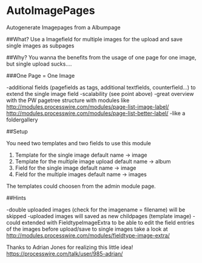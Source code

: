 # AutoImagePages
Autogenerate Imagepages from a Albumpage

##What?
Use a Imagefield for multiple images for the upload and save single images as subpages

##Why?
You wanna the benefits from the usage of one page for one image, but single upload sucks....

###One Page = One Image

-additional fields (pagefields as tags, additional textfields, counterfield...) to extend the single image field
-scalability (see point above)
-great overview with the PW pagetree structure with modules like http://modules.processwire.com/modules/page-list-image-label/
http://modules.processwire.com/modules/page-list-better-label/
-like a foldergallery

##Setup

You need two templates and two fields to use this module

1. Template for the single image default name -> image
2. Template for the multiple image upload default name -> album
3. Field for the single image default name -> image
4. Field for the multiple images default name -> images

The templates could choosen from the admin module page.

##Hints

-double uploaded images (check for the imagename = filename) will be skipped
-uploaded images will saved as new childpages (template image)
-could extended with FieldtypeImageExtra to be able to edit the field entries of the images before upload/save to single images take a look at http://modules.processwire.com/modules/fieldtype-image-extra/

Thanks to Adrian Jones for realizing this little idea!
https://processwire.com/talk/user/985-adrian/
